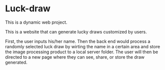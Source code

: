 # Luck-draw

This is a dynamic web project.

This is a website that can generate lucky draws customized by users.

First, the user inputs his/her name. Then the back end would process a randomly selected luck draw by wirting the name in a certain area and store the image processing product to a local server folder. The user will then be directed to a new page where they can see, share, or store the draw generated.
